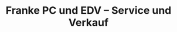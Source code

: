 ---
title: "Franke PC und EDV – Service und Verkauf"
url: /adendorf/franke-pc-und-edv-service-und-verkauf/
shop: Computer
---